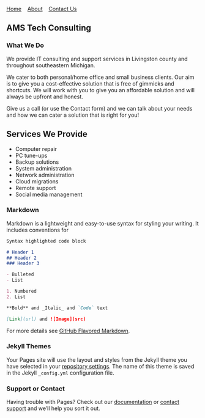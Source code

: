 [Home](/index.md)&nbsp;&nbsp;&nbsp;&nbsp;[About](/about.md)&nbsp;&nbsp;&nbsp;&nbsp;[Contact Us](/contact.md)

## AMS Tech Consulting

### What We Do

We provide IT consulting and support services in Livingston county and throughout southeastern Michigan.

We cater to both personal/home office and small business clients. Our aim is to give you a cost-effective solution that is free of gimmicks and shortcuts. We will work with you to give you an affordable solution and will always be upfront and honest.

Give us a call (or use the Contact form) and we can talk about your needs and how we can cater a solution that is right for you!

## Services We Provide

- Computer repair
- PC tune-ups
- Backup solutions
- System administration
- Network administration
- Cloud migrations
- Remote support
- Social media management



### Markdown

Markdown is a lightweight and easy-to-use syntax for styling your writing. It includes conventions for

```markdown
Syntax highlighted code block

# Header 1
## Header 2
### Header 3

- Bulleted
- List

1. Numbered
2. List

**Bold** and _Italic_ and `Code` text

[Link](url) and ![Image](src)
```

For more details see [GitHub Flavored Markdown](https://guides.github.com/features/mastering-markdown/).

### Jekyll Themes

Your Pages site will use the layout and styles from the Jekyll theme you have selected in your [repository settings](https://github.com/fatalbert3390/amstech.co/settings). The name of this theme is saved in the Jekyll `_config.yml` configuration file.

### Support or Contact

Having trouble with Pages? Check out our [documentation](https://help.github.com/categories/github-pages-basics/) or [contact support](https://github.com/contact) and we’ll help you sort it out.
